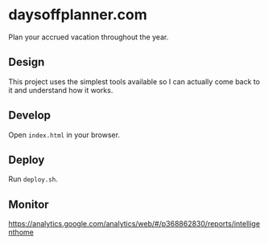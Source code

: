 # daysoffplanner.com
Plan your accrued vacation throughout the year.

## Design
This project uses the simplest tools available so I can actually come back to it and understand how it works.

## Develop
Open `index.html` in your browser.

## Deploy
Run `deploy.sh`.

## Monitor
https://analytics.google.com/analytics/web/#/p368862830/reports/intelligenthome

